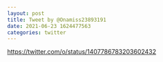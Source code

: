 ```yaml
--- 
layout: post 
title: Tweet by @Onamiss23893191 
date: 2021-06-23 1624477563 
categories: twitter 
--- 
```

https://twitter.com/o/status/1407786783203602432